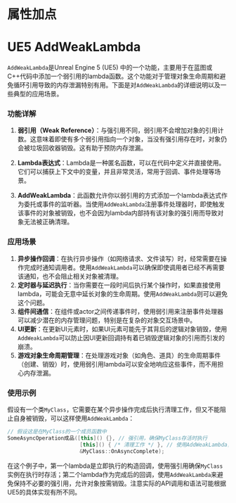 # 属性加点





# UE5 AddWeakLambda

`AddWeakLambda`是Unreal Engine 5 (UE5) 中的一个功能，主要用于在蓝图或C++代码中添加一个弱引用的lambda函数。这个功能对于管理对象生命周期和避免循环引用导致的内存泄漏特别有用。下面是对`AddWeakLambda`的详细说明以及一些典型的应用场景。

### 功能详解

1. **弱引用（Weak Reference）**：与强引用不同，弱引用不会增加对象的引用计数。这意味着即使有多个弱引用指向一个对象，当没有强引用存在时，对象仍会被垃圾回收器销毁。这有助于预防内存泄漏。

2. **Lambda表达式**：Lambda是一种匿名函数，可以在代码中定义并直接使用。它们可以捕获上下文中的变量，并且非常灵活，常用于回调、事件处理等场景。

3. **AddWeakLambda**：此函数允许你以弱引用的方式添加一个lambda表达式作为委托或事件的监听器。当使用`AddWeakLambda`注册事件处理器时，即使触发该事件的对象被销毁，也不会因为lambda内部持有该对象的强引用而导致对象无法被正确清理。

### 应用场景

1. **异步操作回调**：在执行异步操作（如网络请求、文件读写）时，经常需要在操作完成时通知调用者。使用`AddWeakLambda`可以确保即使调用者已经不再需要该通知，也不会阻止相关对象被清理。
2. **定时器与延迟执行**：当你需要在一段时间后执行某个操作时，如果直接使用lambda，可能会无意中延长对象的生命周期。使用`AddWeakLambda`则可以避免这个问题。
3. **组件间通信**：在组件或actor之间传递事件时，使用弱引用来注册事件处理器可以减少潜在的内存管理问题，特别是在复杂的对象交互场景中。
4. **UI更新**：在更新UI元素时，如果UI元素可能先于其背后的逻辑对象销毁，使用`AddWeakLambda`可以防止因UI更新回调持有着已销毁逻辑对象的引用而引发的崩溃。
5. **游戏对象生命周期管理**：在处理游戏对象（如角色、道具）的生命周期事件（创建、销毁）时，使用弱引用lambda可以安全地响应这些事件，而不用担心内存泄漏。

### 使用示例

假设有一个类`MyClass`，它需要在某个异步操作完成后执行清理工作，但又不能阻止自身被销毁，可以这样使用`AddWeakLambda`：

```cpp
// 假设这是在MyClass的一个成员函数中
SomeAsyncOperation成品([this]() {}, // 强引用，确保MyClass存活时执行
                       [this]() { /* 清理工作 */ }, // 使用AddWeakLambda，MyClass可以被销毁
                       &MyClass::OnAsyncComplete);
```

在这个例子中，第一个lambda是立即执行的构造回调，使用强引用确保`MyClass`实例在执行时存活；第二个lambda作为完成后的回调，使用`AddWeakLambda`来避免保持不必要的强引用，允许对象按需销毁。注意实际的API调用和语法可能根据UE5的具体实现有所不同。
